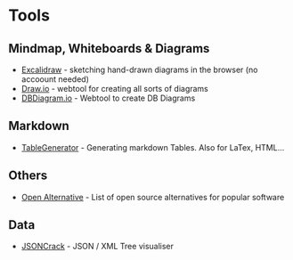# Tools

## Mindmap, Whiteboards & Diagrams
- [Excalidraw](https://excalidraw.com/) - sketching hand-drawn diagrams in the browser (no accoount needed)
- [Draw.io](https://app.diagrams.net/) - webtool for creating all sorts of diagrams
- [DBDiagram.io](https://dbdiagram.io/d) - Webtool to create DB Diagrams

## Markdown
- [TableGenerator](https://www.tablesgenerator.com/markdown_tables) - Generating markdown Tables. Also for LaTex, HTML...

## Others
- [Open Alternative](https://openalternative.co) - List of open source alternatives for popular software

## Data
- [JSONCrack](https://jsoncrack.com/) - JSON / XML Tree visualiser
